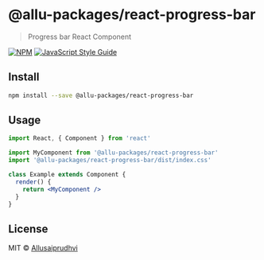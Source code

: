 # @allu-packages/react-progress-bar

> Progress bar React Component

[![NPM](https://img.shields.io/npm/v/@allu-packages/react-progress-bar.svg)](https://www.npmjs.com/package/@allu-packages/react-progress-bar) [![JavaScript Style Guide](https://img.shields.io/badge/code_style-standard-brightgreen.svg)](https://standardjs.com)

## Install

```bash
npm install --save @allu-packages/react-progress-bar
```

## Usage

```jsx
import React, { Component } from 'react'

import MyComponent from '@allu-packages/react-progress-bar'
import '@allu-packages/react-progress-bar/dist/index.css'

class Example extends Component {
  render() {
    return <MyComponent />
  }
}
```

## License

MIT © [Allusaiprudhvi](https://github.com/Allusaiprudhvi)
